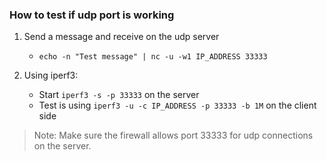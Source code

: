 ### How to test if udp port is working

1. Send a message and receive on the udp server
    - `echo -n "Test message" | nc -u -w1 IP_ADDRESS 33333`

2. Using iperf3:
    - Start `iperf3 -s -p 33333` on the server
    - Test is using `iperf3 -u -c IP_ADDRESS -p 33333 -b 1M` on the client side

>Note: Make sure the firewall allows port 33333 for udp connections on the server.
